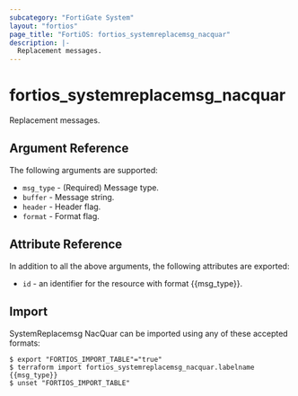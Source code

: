```yaml
---
subcategory: "FortiGate System"
layout: "fortios"
page_title: "FortiOS: fortios_systemreplacemsg_nacquar"
description: |-
  Replacement messages.
---
```


# fortios_systemreplacemsg_nacquar
Replacement messages.

## Argument Reference

The following arguments are supported:

* `msg_type` - (Required) Message type.
* `buffer` - Message string.
* `header` - Header flag.
* `format` - Format flag.


## Attribute Reference

In addition to all the above arguments, the following attributes are exported:
* `id` - an identifier for the resource with format {{msg_type}}.

## Import

SystemReplacemsg NacQuar can be imported using any of these accepted formats:
```
$ export "FORTIOS_IMPORT_TABLE"="true"
$ terraform import fortios_systemreplacemsg_nacquar.labelname {{msg_type}}
$ unset "FORTIOS_IMPORT_TABLE"
```
